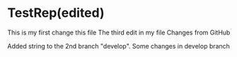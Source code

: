 # TestRep(edited)

This is my first change this file
The third edit in my file
Changes from GitHub

Added string to the 2nd branch "develop".
Some changes in develop branch